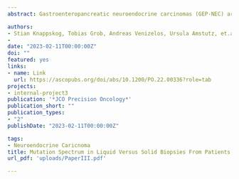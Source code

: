 ```yaml
---
abstract: Gastroenteropancreatic neuroendocrine carcinomas (GEP-NEC) are rare and have a poor prognosis. Most GEP-NEC are diagnosed with metastatic disease, with only minor biopsies available for molecular diagnostics. We assessed the applicability of liquid biopsies for molecular profiling of GEP-NEC.We performed massive parallel sequencing of 76 cancer-related genes in circulating tumor DNA from 50 patients with advanced GEP-NEC and compared findings to previous analyses of solid tumor biopsies from the same patients. Plasma samples were collected before therapy, and the median time span between blood and tissue sampling was 25 days.Liquid biopsy analyses may be an applicable alternative to solid biopsies in GEP-NEC. Liquid biopsies may add additional mutations compared with tumor biopsies alone and could be useful for biomarker assessment in clinical trials for these patients.

authors:
- Stian Knappskog, Tobias Grob, Andreas Venizelos, Ursula Amstutz, et.al
- 
date: "2023-02-11T00:00:00Z"
doi: ""
featured: yes
links:
- name: Link
  url: https://ascopubs.org/doi/abs/10.1200/PO.22.00336?role=tab
projects:
- internal-project3
publication: '*JCO Precision Oncology*'
publication_short: ""
publication_types:
- "2"
publishDate: "2023-02-11T00:00:00Z"

tags:
- Neuroendocrine Caricnoma
title: Mutation Spectrum in Liquid Versus Solid Biopsies From Patients With Advanced Gastroenteropancreatic Neuroendocrine Carcinoma
url_pdf: 'uploads/PaperIII.pdf'

---
```

